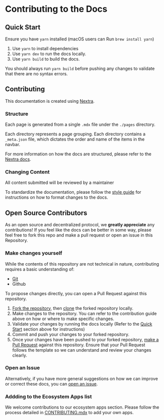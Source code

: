 # Contributing to the Docs

## Quick Start

Ensure you have `yarn` installed (macOS users can Run `brew install yarn`)

1. Use `yarn` to install dependencies
2. Use `yarn dev` to run the docs locally.
3. Use `yarn build` to build the docs.

You should always run `yarn build` before pushing any changes to validate that there are no syntax errors.

## Contributing

This documentation is created using [Nextra](https://nextra.site).

### Structure

Each page is generated from a single `.mdx` file under the `./pages` directory.

Each directory represents a page grouping. Each directory contains a `_meta.json` file, which dictates the order and name of the items in the navbar.

For more information on how the docs are structured, please refer to the [Nextra docs](https://nextra.site/docs/guide).

### Changing Content

All content submitted will be reviewed by a maintainer

To standardize the documentation, please follow the [style guide](https://github.com/sei-protocol/sei-docs/blob/devrel/STYLE_GUIDE.mdx) for instructions on how to format changes to the docs.

## Open Source Contributors

As an open source and decentralized protocol, we **greatly appreciate** any contributions!
If you feel like the docs can be better in some way, please feel free to fork this repo and make a pull request or open an issue in this Repository.

### Make changes yourself

While the contents of this repository are not technical in nature, contributing requires a basic understanding of:

- [Git](https://git-scm.com/downloads)
- Github

To propose changes directly, you can open a Pull Request against this repository.

1. [Fork the repository](https://guides.github.com/activities/forking/), then [clone](https://docs.github.com/en/get-started/exploring-projects-on-github/contributing-to-a-project#cloning-a-fork) the forked repository locally.
2. Make changes to the repository. You can refer to the contribution guide above on how or where to make specific changes.
3. Validate your changes by running the docs locally (Refer to the [Quick Start](#quick-start) section above for instructions)
4. Commit and push your changes to your forked repository.
5. Once your changes have been pushed to your forked repository, [make a Pull Request](https://git-scm.com/downloads) against this repository. Ensure that your Pull Request follows the template so we can understand and review your changes clearly.

### Open an Issue

Alternatively, if you have more general suggestions on how we can improve or correct these docs, you can [open an issue](https://github.com/sei-protocol/sei-docs/issues).

### Addding to the Ecosystem Apps list

We welcome contributions to our ecosystem apps section. Please follow the process detailed in [CONTRIBUTING.mdx](https://github.com/sei-protocol/sei-docs/tree/main/pages/eco-apps.mdx) to add your own apps.
